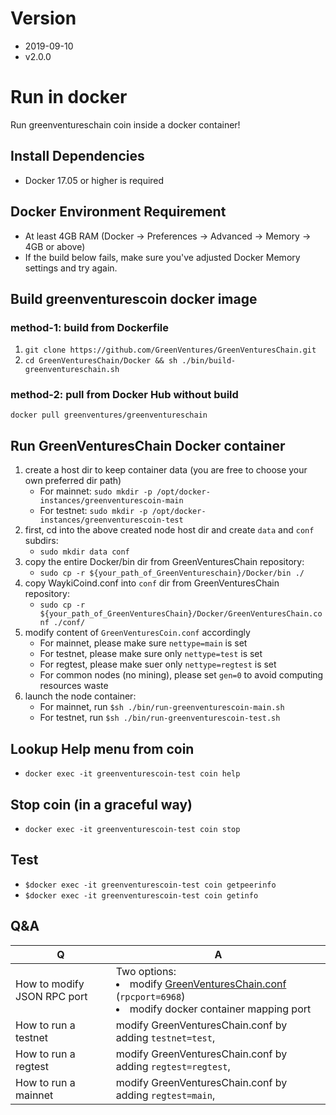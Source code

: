 # Version
* 2019-09-10
* v2.0.0

# Run in docker
Run greenventureschain coin inside a docker container!

## Install Dependencies
  * Docker 17.05 or higher is required
## Docker Environment Requirement
  * At least 4GB RAM (Docker -> Preferences -> Advanced -> Memory -> 4GB or above)
  * If the build below fails, make sure you've adjusted Docker Memory settings and try again.

## Build greenventurescoin docker image
### method-1: build from Dockerfile
1. ```git clone https://github.com/GreenVentures/GreenVenturesChain.git```
1. ```cd GreenVenturesChain/Docker && sh ./bin/build-greenventureschain.sh```

### method-2: pull from Docker Hub without build
``` docker pull greenventures/greenventureschain ```

## Run GreenVenturesChain Docker container
1. create a host dir to keep container data (you are free to choose your own preferred dir path)
   * For mainnet: ``` sudo mkdir -p /opt/docker-instances/greenventurescoin-main ```
   * For testnet: ``` sudo mkdir -p /opt/docker-instances/greenventurescoin-test ```
1. first, cd into the above created node host dir and create ```data``` and ```conf``` subdirs:
   * ``` sudo mkdir data conf ```
1. copy the entire Docker/bin dir from GreenVenturesChain repository:
   * ``` sudo cp -r ${your_path_of_GreenVentureschain}/Docker/bin ./ ```
1. copy WaykiCoind.conf into ```conf``` dir from GreenVenturesChain repository:
   * ``` sudo cp -r ${your_path_of_GreenVenturesChain}/Docker/GreenVenturesChain.conf ./conf/ ```
1. modify content of ```GreenVenturesCoin.conf``` accordingly
   * For mainnet, please make sure ```nettype=main``` is set
   * For testnet, please make sure only ```nettype=test``` is set
   * For regtest, please make suer only ```nettype=regtest``` is set
   * For common nodes (no mining), please set ```gen=0``` to avoid computing resources waste
1. launch the node container:
   * For mainnet, run ```$sh ./bin/run-greenventurescoin-main.sh```
   * For testnet,  run ```$sh ./bin/run-greenventurescoin-test.sh```

## Lookup Help menu from coin
* ```docker exec -it greenventurescoin-test coin help```

## Stop coin (in a graceful way)
* ```docker exec -it greenventurescoin-test coin stop```

## Test
* ```$docker exec -it greenventurescoin-test coin getpeerinfo```
* ```$docker exec -it greenventurescoin-test coin getinfo```

## Q&A

|Q | A|
|--|--|
|How to modify JSON RPC port | Two options: <br> <li>modify [GreenVenturesChain.conf](https://github.com/GreenVentures/GreenVenturesChain/wiki/GreenVenturesChain.conf) (```rpcport=6968```)<li>modify docker container mapping port |
|How to run a testnet | modify GreenVenturesChain.conf by adding ```testnet=test```,  |
|How to run a regtest | modify GreenVenturesChain.conf by adding ```regtest=regtest```, |
|How to run a mainnet | modify GreenVenturesChain.conf by adding ```regtest=main```,  |
